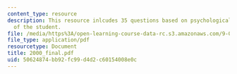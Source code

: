```yaml
---
content_type: resource
description: This resource inlcudes 35 questions based on psychological understanding
  of the student.
file: /media/https%3A/open-learning-course-data-rc.s3.amazonaws.com/9-00-introduction-to-psychology-fall-2004/50624874bb92fc99d4d2c60154008e0c_2000_final.pdf
file_type: application/pdf
resourcetype: Document
title: 2000_final.pdf
uid: 50624874-bb92-fc99-d4d2-c60154008e0c
---
```

